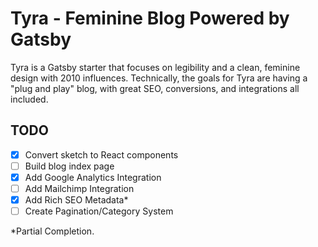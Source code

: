 Tyra - Feminine Blog Powered by Gatsby
=====

Tyra is a Gatsby starter that focuses on legibility and a clean, feminine design with 2010 influences. Technically, the goals for Tyra are having a "plug and play" blog, with great SEO, conversions, and integrations all included.

## TODO

- [x] Convert sketch to React components
- [ ] Build blog index page
- [x] Add Google Analytics Integration
- [ ] Add Mailchimp Integration
- [x] Add Rich SEO Metadata*
- [ ] Create Pagination/Category System

*Partial Completion.
